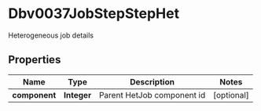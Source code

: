 

# Dbv0037JobStepStepHet

Heterogeneous job details

## Properties

| Name | Type | Description | Notes |
|------------ | ------------- | ------------- | -------------|
|**component** | **Integer** | Parent HetJob component id |  [optional] |



